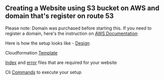 ## Creating a Website using S3 bucket on AWS and domain that's register on route 53


Please note: Domain was purchased before starting this. If you need to register a domain, here's the instruction on [AWS Documentation](https://docs.aws.amazon.com/Route53/latest/DeveloperGuide/domain-register.html)

Here is how the setup looks like - [Design](https://github.com/gsidhu13/Projects/blob/29de821dfe9356077c8bd372371def16556cf06e/WebsiteUsingS3&Route53/setup_pic.png)

Cloudformation [Template](https://github.com/gsidhu13/Projects/blob/29de821dfe9356077c8bd372371def16556cf06e/WebsiteUsingS3&Route53/website.yaml) 

[Index](https://github.com/gsidhu13/Projects/blob/47373010cc05f0752b6a4512b79de1c6927708fb/WebsiteUsingS3&Route53/index.html) and [error](https://github.com/gsidhu13/Projects/blob/29de821dfe9356077c8bd372371def16556cf06e/WebsiteUsingS3&Route53/error.html) files that are required for your website

Cli [Commands](https://github.com/gsidhu13/Projects/blob/29de821dfe9356077c8bd372371def16556cf06e/WebsiteUsingS3&Route53/Cli_commands.md) to execute your setup
